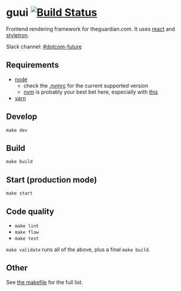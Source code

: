 # guui [![Build Status](https://travis-ci.org/guardian/guui.svg?branch=master)](https://travis-ci.org/guardian/guui)

Frontend rendering framework for theguardian.com. It uses [react](https://reactjs.org/) and [styletron](https://github.com/rtsao/styletron).

Slack channel: [#dotcom-future](https://theguardian.slack.com/messages/C0JES5PEV)

## Requirements
- [node](https://nodejs.org/en/)
  - check the [.nvmrc](https://github.com/guardian/guui/blob/master/.nvmrc) for the current supported version
  - [nvm](https://github.com/creationix/nvm) is probably your best bet here, especially with [this](https://gist.github.com/sndrs/5940e9e8a3f506b287233ed65365befb)
- [yarn](https://yarnpkg.com/en/docs/install)

## Develop
`make dev`

## Build
`make build`

## Start (production mode)
`make start`

## Code quality
- `make lint`
- `make flow`
- `make test`

`make validate` runs all of the above, plus a final `make build`.

## Other
See [the makefile](https://github.com/guardian/guui/blob/master/makefile) for the full list.
